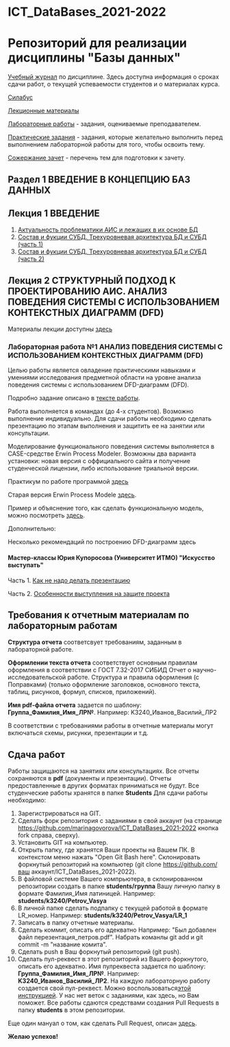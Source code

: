 # ICT_DataBases_2021-2022
Репозиторий для реализации дисциплины "Базы данных"
========================
[Учебный журнал](https://docs.google.com/spreadsheets/d/1flV-B4vq7GDoV6-CqSCId1_E3VkPkFLsBRpSBnUY3S4/edit?usp=sharing) по дисциплине. Здесь доступна информация о сроках сдачи работ, о текущей успеваемости студентов и о материалах курса.

[Силабус](https://docs.google.com/document/d/1uS6_GqKyi8wXCCQ6GqrCqyJvXeraYWKP/edit?usp=sharing&ouid=112553411084970929730&rtpof=true&sd=true)

[Лекционные материалы](https://drive.google.com/drive/folders/13iJoztFFU-T4NmuC3uhVMVS8DqjX-I0g?usp=sharing)

[Лабораторные работы](https://drive.google.com/drive/folders/1YUKPtuNZfuAy-hrTDwW1KxwRat2mlrR-?usp=sharing) - задания, оцениваемые преподавателем.

[Практические задания](https://drive.google.com/drive/folders/19ZX3nv0rH6OF5KtFrtmAySoByQFNb8ZO?usp=sharing) - задания, которые желательно выполнить перед выполнением лабораторной работы для того, чтобы освоить тему.

[Сожержание зачет](будет) - перечень тем для подготовки к зачету.
## Раздел 1 ВВЕДЕНИЕ В КОНЦЕПЦИЮ БАЗ ДАННЫХ
## Лекция 1 ВВЕДЕНИЕ
1. [Актуальность проблематики АИС и лежащих в их основе БД]()
2. [Состав и фукции СУБД. Трехуровневая архитектура БД и СУБД (часть 1)]()
3. [Состав и фукции СУБД. Трехуровневая архитектура БД и СУБД (часть 2)]()
## Лекция 2 СТРУКТУРНЫЙ ПОДХОД К ПРОЕКТИРОВАНИЮ АИС. АНАЛИЗ ПОВЕДЕНИЯ СИСТЕМЫ С ИСПОЛЬЗОВАНИЕМ КОНТЕКСТНЫХ ДИАГРАММ (DFD)
Материалы лекции доступны [здесь]()
### Лабораторная работа №1 АНАЛИЗ ПОВЕДЕНИЯ СИСТЕМЫ С ИСПОЛЬЗОВАНИЕМ КОНТЕКСТНЫХ ДИАГРАММ (DFD)
Целью работы является овладение практическими навыками и умениями исследования предметной области на уровне анализа поведения системы с использованием DFD-диаграмм (DFD). 

Подробно задание описано в [тексте работы](https://docs.google.com/document/d/1vuE8xJTfQFjTb-GA-lMJKZ49ufF1GlUj/edit?usp=sharing&ouid=112553411084970929730&rtpof=true&sd=true). 

Работа выполняется в командах (до 4-х студентов). Возможно выполнение индивидуально. Для сдачи работы необходимо сделать презентацию по этапам выполнения и защитить ее на занятии или консультации. 

Моделирование функционального поведения системы выполняется в CASE-средстве Erwin Process Modeler. Возможны два варианта установки: новая версия с оффициального сайта и получение студенческой лицензии, либо использование триальной версии. 

Практикум по работе программой [здесь](https://docs.google.com/document/d/1Aw4HeRed6YOBJCrEy-vc5lmtu2Dn0a4k/edit?usp=sharing&ouid=112553411084970929730&rtpof=true&sd=true)

Старая версия Erwin Process Modele [здесь](https://drive.google.com/file/d/1LbNQramfeFTjzkj1WVw1M1zqMknb4uE-/view?usp=sharing).

Пример и объяснение того, как сделать функциональную модель, можно посмотреть [здесь](https://www.youtube.com/watch?v=flGjJMsjnG0).

Дополнительно:

Несколько рекомендаций по построению DFD-диаграмм здесь
#### Мастер-классы Юрия Купоросова (Университет ИТМО) "Искусство выступать"

Чаcть 1. [Как не надо делать презентацию](https://drive.google.com/file/d/1wmtW6op0Qv6JtPRC1k8Y79lJoeG5nOkT/view?usp=sharing)

Часть 2. [Особенности выступления на защите проекта](https://drive.google.com/file/d/1HMj4N-akL_bqq7NraQ4vYitkdWsOHVjH/view?usp=sharing)
## Требования к отчетным материалам по лабораторным работам
**Структура отчета** соответсвует требованиям, заданным в лабораторной работе.

**Оформлении текста отчета** соответствует основным правилам оформления в соответствии с ГОСТ 7.32-2017 СИБИД Отчет о научно-исследовательской работе. Структура и правила оформления (с Поправками) (только оформление заголовков, основного текста, таблиц, рисунков, формул, списков, приложений).

**Имя pdf-файла отчета** задается по шаблону: **Группа_Фамилия_Имя_ЛР№**. Например: K3240_Иванов_Василий_ЛР2

В соответствии с требованиями работы в отчетные материалы могут включаться схемы, рисунки, презентации и т.д.
## Сдача работ
Работы защищаются на занятиях или консультациях. 
Все отчеты сохраняются в **pdf** (документы и презентации). Отчеты предоставленные в других форматах приниматься не будут.
Все студенческие работы хранятся в папке **Students**
Для сдачи работы необходимо:
1. Зарегистрироваться на GIT.
2. Сделать форк репозитория с заданиями в свой аккаунт (на странице https://github.com/marinagovorova/ICT_DataBases_2021-2022 кнопка fork справа, сверху).
3. Установить GIT на компьютер.
4. Открыть папку, где хранятся Ваши проекты на Вашем ПК. В контекстом меню нажать "Open Git Bash here". Склонировать форкнутый репозиторий на компьютер (git clone https://github.com/ваш аккаунт/ICT_DataBases_2021-2022).
5. В файловой системе Вашего компрьютера, в склонированном репозитории создать в папке **students/группа** Вашу личную папку в формате Фамилия_Имя латиницей. Например: **students/k3240/Petrov_Vasya**
6. В личной папке сделать подпапку с текущей работой в формате LR_номер. Например: **students/k3240/Petrov_Vasya/LR_1**
7. Записать в папку отчетные материалы.
8. Сделать коммит, описать его адекватно Например: "Был добавлен файл перезентация_петров.pdf". Набрать команлы git add и git commit -m "название комита".
9. Сделать push в Ваш форкнутый репозиторий (git push).
10. Сделать пул-реквест в этот репозиторий из Вашего форкнутого, описать его адекватно. Имя пулреквеста задается по шаблону: **Группа_Фамилия_Имя_ЛР№**. Например: **K3240_Иванов_Василий_ЛР2**. На каждую лабораторную работу создается свой пул-реквест.
Можно воспользоваться[этой инструкцией](https://vk.com/@efimchik_post_edu-tfm-2019-1). У нас нет веток с заданиями, как здесь, но Вам поможет.
Все работы сдаются средствами создания Pull Requests в папку **students** в этом репозитории.

Еще один мануал о том, как сделать Pull Request, описан [здесь](https://rustycrate.ru/%D1%80%D1%83%D0%BA%D0%BE%D0%B2%D0%BE%D0%B4%D1%81%D1%82%D0%B2%D0%B0/2016/03/07/contributing.html).

**Желаю успехов!**

